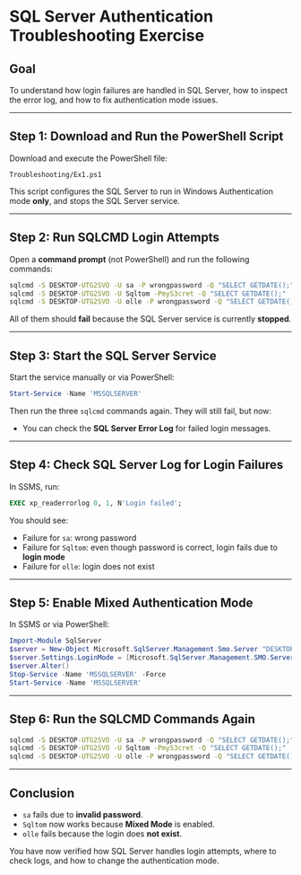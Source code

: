 # SQL Server Authentication Troubleshooting Exercise

## Goal

To understand how login failures are handled in SQL Server, how to inspect the error log, and how to fix authentication mode issues.

---

## Step 1: Download and Run the PowerShell Script

Download and execute the PowerShell file:

```
Troubleshooting/Ex1.ps1
```

This script configures the SQL Server to run in Windows Authentication mode **only**, and stops the SQL Server service.

---

## Step 2: Run SQLCMD Login Attempts

Open a **command prompt** (not PowerShell) and run the following commands:

```cmd
sqlcmd -S DESKTOP-UTG2SVO -U sa -P wrongpassword -Q "SELECT GETDATE();"
sqlcmd -S DESKTOP-UTG2SVO -U Sqltom -PmyS3cret -Q "SELECT GETDATE();"
sqlcmd -S DESKTOP-UTG2SVO -U olle -P wrongpassword -Q "SELECT GETDATE();"
```

All of them should **fail** because the SQL Server service is currently **stopped**.

---

## Step 3: Start the SQL Server Service

Start the service manually or via PowerShell:

```powershell
Start-Service -Name 'MSSQLSERVER'
```

Then run the three `sqlcmd` commands again. They will still fail, but now:

* You can check the **SQL Server Error Log** for failed login messages.

---

## Step 4: Check SQL Server Log for Login Failures

In SSMS, run:

```sql
EXEC xp_readerrorlog 0, 1, N'Login failed';
```

You should see:

* Failure for `sa`: wrong password
* Failure for `Sqltom`: even though password is correct, login fails due to **login mode**
* Failure for `olle`: login does not exist

---

## Step 5: Enable Mixed Authentication Mode

In SSMS or via PowerShell:

```powershell
Import-Module SqlServer
$server = New-Object Microsoft.SqlServer.Management.Smo.Server "DESKTOP-UTG2SVO"
$server.Settings.LoginMode = [Microsoft.SqlServer.Management.SMO.ServerLoginMode]::Mixed
$server.Alter()
Stop-Service -Name 'MSSQLSERVER' -Force
Start-Service -Name 'MSSQLSERVER'
```

---

## Step 6: Run the SQLCMD Commands Again

```cmd
sqlcmd -S DESKTOP-UTG2SVO -U sa -P wrongpassword -Q "SELECT GETDATE();"     -- still fails
sqlcmd -S DESKTOP-UTG2SVO -U Sqltom -PmyS3cret -Q "SELECT GETDATE();"       -- should now succeed
sqlcmd -S DESKTOP-UTG2SVO -U olle -P wrongpassword -Q "SELECT GETDATE();"   -- still fails
```

---

## Conclusion

* `sa` fails due to **invalid password**.
* `Sqltom` now works because **Mixed Mode** is enabled.
* `olle` fails because the login does **not exist**.

You have now verified how SQL Server handles login attempts, where to check logs, and how to change the authentication mode.

